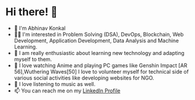 
# Hi there! 👋


* 🚀 I'm Abhinav Konkal
* 👨‍💻 I'm interested in Problem Solving (DSA), DevOps, Blockchain, Web Development, Application Development, Data Analysis and Machine Learning.
* 🌄 I am really enthusiastic about learning new technology and adapting myself to them.
* 🏀 I love watching Anime and playing PC games like Genshin Impact [AR 56],Wuthering Waves[50] I love to volunteer myself for technical side of various social activities like developing websites for NGO.
* 🎵 I love listening to music as well.
* 📫 You can reach me on my [LinkedIn Profile](https://www.linkedin.com/in/abhinav-konkal-12159206/)

